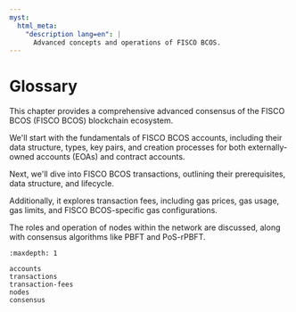 ```yaml
---
myst:
  html_meta:
    "description lang=en": |
      Advanced concepts and operations of FISCO BCOS.
---
```


# Glossary

This chapter provides a comprehensive advanced consensus of the FISCO BCOS (FISCO BCOS) blockchain ecosystem.

We'll start with the fundamentals of FISCO BCOS accounts, including their data structure, types, key pairs, and creation processes for both externally-owned accounts (EOAs) and contract accounts.

Next, we'll dive into FISCO BCOS transactions, outlining their prerequisites, data structure, and lifecycle.

Additionally, it explores transaction fees, including gas prices, gas usage, gas limits, and FISCO BCOS-specific gas configurations.

The roles and operation of nodes within the network are discussed, along with consensus algorithms like PBFT and PoS-rPBFT.

```{toctree}
:maxdepth: 1

accounts
transactions
transaction-fees
nodes
consensus
```
